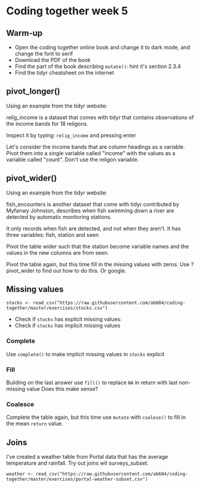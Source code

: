 # Coding together week 5

## Warm-up

+ Open the coding together online book and change it to dark mode, and change the font to serif
+ Download the PDF of the book
+ Find the part of the book describing `mutate()`: hint it's section 2.3.4
+ Find the tidyr cheatsheet on the internet

## pivot_longer()

Using an example from the tidyr website:

relig_income is a dataset that comes with tidyr that contains observations
of the income bands for 18 religons.

Inspect it by typing: `relig_income` and pressing enter

Let's consider the income bands that are column headings as a variable. 
Pivot them into a single variable called "income" with the values as a variable 
called "count". Don't use the religon variable.

## pivot_wider()

Using an example from the tidyr website:

fish_encounters is another dataset that come with tidyr contributed by Myfanwy Johnston, 
describes when fish swimming down a river are detected by automatic monitoring stations.

It only records when fish are detected, and not when they aren't. It has
three variables: fish, station and seen

Pivot the table wider such that the station become variable names and the values
in the new columns are from seen.

Pivot the table again, but this time fill in the missing values with zeros.
Use ?pivot_wider to find out how to do this. Or google.

## Missing values

```{r}
stocks <- read_csv("https://raw.githubusercontent.com/ab604/coding-together/master/exercises/stocks.csv")
```

+ Check if `stocks` has explicit missing values:
+ Check if `stocks` has implicit missing values

### Complete

Use `complete()` to make implicit missing values in `stocks` explicit

### Fill

Building on the last answer use `fill()` to replace `NA` in return with last non-missing value
Does this make sense?

### Coalesce

Complete the table again, but this time use `mutate` with `coalese()` to fill in
the mean `return` value.

## Joins

I've created a weather table from Portal data that has the average temperature
and rainfall. Try out joins wit surveys_subset.

```{r}
weather <- read_csv("https://raw.githubusercontent.com/ab604/coding-together/master/exercises/portal-weather-subset.csv")
```
